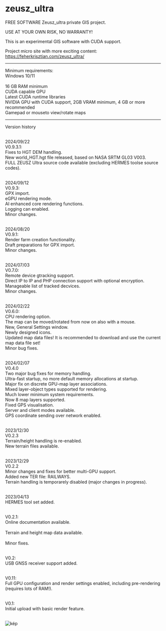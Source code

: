 # zeusz_ultra
FREE SOFTWARE
Zeusz_ultra private GIS project.

USE AT YOUR OWN RISK, NO WARRANTY!

This is an experimental GIS software with CUDA support.

Project micro site with more exciting content: https://feherkrisztian.com/zeusz_ultra/
 
--------------------------------

Minimum requirements:
<br>
Windows 10/11<br>
<br>
16 GB RAM minimum<br>
CUDA capable GPU<br>
Latest CUDA runtime libraries<br>
NVIDIA GPU with CUDA support, 2GB VRAM minimum, 4 GB or more recommended<br>
Gamepad or mouseto view/rotate maps<br>

-----------------------------
Version history<BR>
<BR>

2024/09/22<BR>
V0.9.3.1:<BR>
Fixes to HGT DEM handling.<BR>
New world_HGT.hgt file released, based on NASA SRTM GL03 V003.<BR>
FULL ZEUSZ Ultra source code available (excluding HERMES toolse source codes).<BR>
<BR>

2024/09/12<BR>
V0.9.3:<BR>
GPX import.<BR>
eGPU rendering mode.<BR>
AI enhanced core rendering functions.<BR>
Logging can enabled.<BR>
Minor changes.<BR>
<BR>

2024/08/20<BR>
V0.9.1:<BR>
Render farm creation functionality.<BR>
Draft preparations for GPX import.<BR>
Minor changes.<BR>
<BR>


2024/07/03<BR>
V0.7.0:<BR>
Remote device gtracking support.<BR>
Direct IP to IP and PHP connection support with optional encryption.<BR>
Manageable list of tracked decvices.<BR>
Minor changes.<BR>
<BR>

2024/02/22<BR>
V0.6.0:<BR>
CPU rendering option.<BR>
The map can be moved/rotated  from now on also with a mouse.<BR>
New, General Settings window.<BR>
Newly designed icons.<BR>
Updated map data files! It is recommended to download and use the current map data file set!<BR>
Minor bug fixes.<BR>
<BR>

2024/02/07<br>
V0.4.0<br>
Two major bug fixes for memory handling.<br>
Ultra-fast startup, no more default memory allocations at startup.<br>
Major fix on discrete GPU-map layer associations.<br>
Mixed layer-object types supported for rendering.<br>
Much lower minimum system requirements.<br>
Now 8 map layers supported.<br>
Fixed GPS visualisation.<br>
Server and client modes available.<br>
GPS coordinate sending over network enabled.<br>
<BR>

2023/12/30<br>
V0.2.3<br>
Terrain/height handling is re-enabled.<BR>
New terrain files available.<BR>
<BR>

2023/12/29<br>
V0.2.2<br>
Minor changes and fixes for better multi-GPU support.<BR>
Added new TER file: RAILWAYS.<BR>
Terrain handling is temporarely disabled (major changes in progress).<BR>
<BR>

2023/04/13<BR>
HERMES tool set added.<BR>
<BR>

V0.2.1:<BR>
Online documentation available.<BR>
<BR>
Terrain and height map data available.<BR>
<BR>
Minor fixes.<BR>
<BR>

V0.2:<BR>
USB GNSS receiver support added.<BR>
<BR>

V0.11:<BR>
Full GPU configuration and render settings enabled, including pre-rendering (requires lots of RAM!).<BR>
<BR>

V0.1:<BR>
Initial upload with basic render feature.<BR>
<BR>

![kép](https://github.com/user-attachments/assets/7482de12-e471-483b-95a1-cb208ab661f1)
